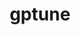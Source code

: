 ---
title: "gptune"
layout: cache
categories: [package, develop-2024-01-28]
meta: {"versions": ["4.0.0"], "compilers": ["gcc@=11.4.0", "gcc@=9.4.0", "oneapi@=2024.0.0"], "oss": ["ubuntu20.04", "ubuntu22.04"], "platforms": ["linux"], "targets": ["neoverse_v1", "neoverse_v2", "ppc64le", "x86_64_v3"], "stacks": ["e4s", "e4s-neoverse-v2", "e4s-neoverse_v1", "e4s-oneapi", "e4s-power", "root"], "num_specs": 5, "num_specs_by_stack": {"e4s-neoverse_v1": 1, "root": 5, "e4s-power": 1, "e4s": 1, "e4s-neoverse-v2": 1, "e4s-oneapi": 1}}
spec_details: [{"hash": "sjzuexr4xcovx7etsv3ljwpxbapcixun", "compiler": "gcc@=11.4.0", "versions": ["4.0.0"], "os": "ubuntu20.04", "platform": "linux", "target": "neoverse_v1", "variants": ["build_system=cmake", "build_type=Release", "generator=make", "~hypre", "~ipo", "~mpispawn", "~superlu"], "stacks": ["e4s-neoverse_v1", "root"], "size": "-", "tarball": "https://binaries.spack.io/releases/develop-2024-01-28/build_cache/linux-ubuntu20.04-neoverse_v1/gcc-11.4.0/gptune-4.0.0/linux-ubuntu20.04-neoverse_v1-gcc-11.4.0-gptune-4.0.0-sjzuexr4xcovx7etsv3ljwpxbapcixun.spack"}, {"hash": "gm7toc2t7jeouwopfzuke5dudazmq7x6", "compiler": "gcc@=9.4.0", "versions": ["4.0.0"], "os": "ubuntu20.04", "platform": "linux", "target": "ppc64le", "variants": ["build_system=cmake", "build_type=Release", "generator=make", "~hypre", "~ipo", "~mpispawn", "~superlu"], "stacks": ["e4s-power", "root"], "size": "-", "tarball": "https://binaries.spack.io/releases/develop-2024-01-28/build_cache/linux-ubuntu20.04-ppc64le/gcc-9.4.0/gptune-4.0.0/linux-ubuntu20.04-ppc64le-gcc-9.4.0-gptune-4.0.0-gm7toc2t7jeouwopfzuke5dudazmq7x6.spack"}, {"hash": "wmmvx2qvj7f2at5wu2avc3tcpdgqdm7a", "compiler": "gcc@=11.4.0", "versions": ["4.0.0"], "os": "ubuntu20.04", "platform": "linux", "target": "x86_64_v3", "variants": ["build_system=cmake", "build_type=Release", "generator=make", "~hypre", "~ipo", "~mpispawn", "~superlu"], "stacks": ["e4s", "root"], "size": "-", "tarball": "https://binaries.spack.io/releases/develop-2024-01-28/build_cache/linux-ubuntu20.04-x86_64_v3/gcc-11.4.0/gptune-4.0.0/linux-ubuntu20.04-x86_64_v3-gcc-11.4.0-gptune-4.0.0-wmmvx2qvj7f2at5wu2avc3tcpdgqdm7a.spack"}, {"hash": "tjzyt63rfbojhccxmhjqddoztazfd7eh", "compiler": "gcc@=11.4.0", "versions": ["4.0.0"], "os": "ubuntu22.04", "platform": "linux", "target": "neoverse_v2", "variants": ["build_system=cmake", "build_type=Release", "generator=make", "~hypre", "~ipo", "~mpispawn", "~superlu"], "stacks": ["root", "e4s-neoverse-v2"], "size": "-", "tarball": "https://binaries.spack.io/releases/develop-2024-01-28/build_cache/linux-ubuntu22.04-neoverse_v2/gcc-11.4.0/gptune-4.0.0/linux-ubuntu22.04-neoverse_v2-gcc-11.4.0-gptune-4.0.0-tjzyt63rfbojhccxmhjqddoztazfd7eh.spack"}, {"hash": "yyqdoaloouqbs6wqud4skhaw6v4gjvsu", "compiler": "oneapi@=2024.0.0", "versions": ["4.0.0"], "os": "ubuntu22.04", "platform": "linux", "target": "x86_64_v3", "variants": ["build_system=cmake", "build_type=Release", "generator=make", "~hypre", "~ipo", "~mpispawn", "~superlu"], "stacks": ["root", "e4s-oneapi"], "size": "-", "tarball": "https://binaries.spack.io/releases/develop-2024-01-28/build_cache/linux-ubuntu22.04-x86_64_v3/oneapi-2024.0.0/gptune-4.0.0/linux-ubuntu22.04-x86_64_v3-oneapi-2024.0.0-gptune-4.0.0-yyqdoaloouqbs6wqud4skhaw6v4gjvsu.spack"}]
---